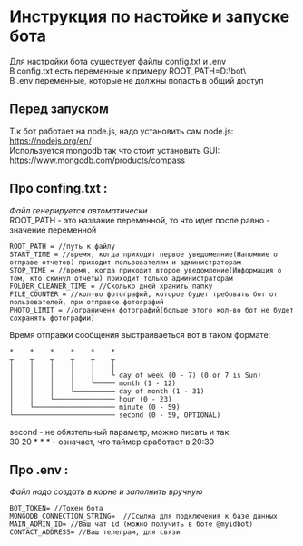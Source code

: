 # Инструкция по настойке и запуске бота

Для настройки бота существует файлы config.txt и .env  
В config.txt есть переменные к примеру ROOT_PATH=D:\bot\  
В .env переменные, которые не должны попасть в общий доступ

## Перед запуском

Т.к бот работает на node.js, надо установить сам node.js:  
https://nodejs.org/en/  
Используется mongodb так что стоит установить GUI:  
https://www.mongodb.com/products/compass

## Про confing.txt :

_Файл генерируется автоматически_  
ROOT_PATH - это название переменной, то что идет после равно - значение переменной

```
ROOT_PATH = //путь к файлу
START_TIME = //время, когда приходит первое уведомелние(Напомние о отправе отчетов) приходит пользователям и администраторам
STOP_TIME = //время, когда приходит второе уведомление(Информация о том, кто скинул отчеты) приходит только администраторам
FOLDER_CLEANER_TIME = //Сколько дней хранить папку
FILE_COUNTER = //кол-во фотографий, которое будет требовать бот от пользователей, при отправке фотографий
PHOTO_LIMIT = //ограничени фотографий(больше этого кол-во бот не будет сохранять фотографии)
```

Время отправки сообщения выстраиваеться вот в таком формате:

```
*    *    *    *    *    *
┬    ┬    ┬    ┬    ┬    ┬
│    │    │    │    │    │
│    │    │    │    │    └ day of week (0 - 7) (0 or 7 is Sun)
│    │    │    │    └───── month (1 - 12)
│    │    │    └────────── day of month (1 - 31)
│    │    └─────────────── hour (0 - 23)
│    └──────────────────── minute (0 - 59)
└───────────────────────── second (0 - 59, OPTIONAL)
```

second - не обязтельный параметр, можно писать и так:  
30 20 \* \* \* - означает, что таймер сработает в 20:30

## Про .env :

_Файл надо создать в корне и заполнить вручную_

```
BOT_TOKEN= //Токен бота
MONGODB_CONNECTION_STRING=  //Cсылка для подключения к базе данных
MAIN_ADMIN_ID= //Ваш чат id (можно получить в боте @myidbot)
CONTACT_ADDRESS= //Ваш телеграм, для связи
```
